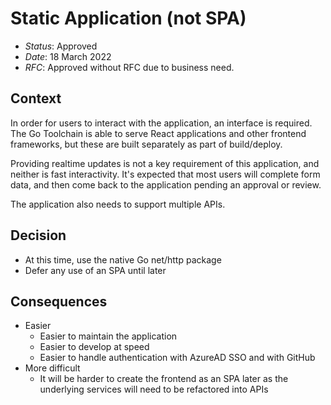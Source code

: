 # Static Application (not SPA)

- *Status*: Approved
- *Date*: 18 March 2022
- *RFC*: Approved without RFC due to business need.

## Context

In order for users to interact with the application, an interface is required. The Go Toolchain is able to serve React applications and other frontend frameworks, but these are built separately as part of build/deploy.

Providing realtime updates is not a key requirement of this application, and neither is fast interactivity. It's expected that most users will complete form data, and then come back to the application pending an approval or review.

The application also needs to support multiple APIs.

## Decision

- At this time, use the native Go net/http package
- Defer any use of an SPA until later

## Consequences

- Easier
    - Easier to maintain the application
    - Easier to develop at speed
    - Easier to handle authentication with AzureAD SSO and with GitHub
- More difficult
    - It will be harder to create the frontend as an SPA later as the underlying services will need to be refactored into APIs